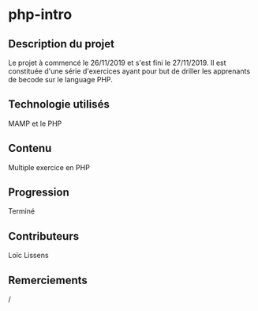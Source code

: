 # php-intro

## Description du projet

Le projet à commencé le 26/11/2019 et s'est fini le 27/11/2019.
Il est constituée d'une série d'exercices ayant pour but de driller les apprenants de becode sur le language PHP.

## Technologie utilisés

MAMP et le PHP

## Contenu

Multiple exercice en PHP

## Progression

Terminé

## Contributeurs

Loïc Lissens

## Remerciements

/
